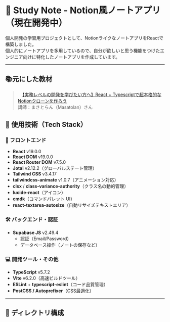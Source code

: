 # 📝 Study Note - Notion風ノートアプリ（現在開発中）

個人開発の学習用プロジェクトとして、NotionライクなノートアプリをReactで構築しました。  
個人的にノートアプリを多用しているので、自分が欲しいと思う機能をつけたエンジニア向けに特化したノートアプリを作成しています。

---
## 📚元にした教材
>　[【実務レベルの開発を学びたい方へ】React + Typescriptで超本格的なNotionクローンを作ろう](https://www.udemy.com/course/react-notion-clone/?couponCode=25BBPMXPLOYCTRL)<br>講師：まさとらん（Masatolan）さん
## 🚀 使用技術（Tech Stack）

### 🔷 フロントエンド

- **React** v19.0.0  
- **React DOM** v19.0.0  
- **React Router DOM** v7.5.0  
- **Jotai** v2.12.2（グローバルステート管理）  
- **Tailwind CSS** v3.4.17  
- **tailwindcss-animate** v1.0.7（アニメーション対応）  
- **clsx** / **class-variance-authority**（クラス名の動的管理）  
- **lucide-react**（アイコン）  
- **cmdk**（コマンドパレット UI）  
- **react-textarea-autosize**（自動リサイズテキストエリア）

### 🛠️ バックエンド・認証

- **Supabase JS** v2.49.4  
  - 認証（Email/Password）
  - データベース操作（ノートの保存など）

### 💻 開発ツール・その他

- **TypeScript** v5.7.2  
- **Vite** v6.2.0（高速ビルドツール）  
- **ESLint** + **typescript-eslint**（コード品質管理）  
- **PostCSS / Autoprefixer**（CSS最適化）

---

## 📂 ディレクトリ構成
